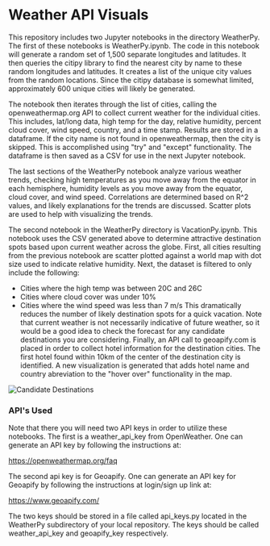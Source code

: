 # Weather API Visuals
This repository includes two Jupyter notebooks in the directory WeatherPy. The first of these notebooks is WeatherPy.ipynb. The code in this notebook will generate a random set of 1,500 separate longitudes and latitudes. It then queries the citipy library to find the nearest city by name to these random longitudes and latitudes. It creates a list of the unique city values from the random locations. Since the citipy database is somewhat limited, approximately 600 unique cities will likely be generated. 

The notebook then iterates through the list of cities, calling the openweathermap.org API to collect current weather for the individual cities. This includes, lat/long data, high temp for the day, relative humidity, percent cloud cover, wind speed, country, and a time stamp. Results are stored in a dataframe. If the city name is not found in openweathermap, then the city is skipped. This is accomplished using "try" and "except" functionality. The dataframe is then saved as a CSV for use in the next Jupyter notebook.

The last sections of the WeatherPy notebook analyze various weather trends, checking high temperatures as you move away from the equator in each hemisphere, humidity levels as you move away from the equator, cloud cover, and wind speed. Correlations are determined based on R^2 values, and likely explanations for the trends are discussed. Scatter plots are used to help with visualizing the trends.

The second notebook in the WeatherPy directory is VacationPy.ipynb. This notebook uses the CSV generated above to determine attractive destination spots based upon current weather across the globe. First, all cities resulting from the previous notebook are scatter plotted against a world map with dot size used to indicate relative humidity. Next, the dataset is filtered to only include the following:
* Cities where the high temp was between 20C and 26C
* Cities where cloud cover was under 10%
* Cities where the wind speed was less than 7 m/s
This dramatically reduces the number of likely destination spots for a quick vacation. Note that current weather is not necessarily indicative of future weather, so it would be a good idea to check the forecast for any candidate destinations you are considering. Finally, an API call to geoapify.com is placed in order to collect hotel information for the destination cities. The first hotel found within 10km of the center of the destination city is identified. A new visualization is generated that adds hotel name and country abreviation to the "hover over" functionality in the map.

![Candidate Destinations](output_data/destination_map.png)

### API's Used ###
Note that there you will need two API keys in order to utilize these notebooks. The first is a weather_api_key from OpenWeather.  One can generate an API key by following the instructions at:

https://openweathermap.org/faq

The second api key is for Geoapify.  One can generate an API key for Geoapify by following the instructions at login/sign up link at:

https://www.geoapify.com/

The two keys should be stored in a file called api_keys.py located in the WeatherPy subdirectory of your local repository. The keys should be called weather_api_key and geoapify_key respectively.
